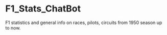 # F1_Stats_ChatBot
F1 statistics and general info on races, pilots, circuits from 1950 season up to now.
